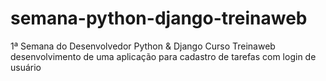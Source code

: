 # semana-python-django-treinaweb
1ª Semana do Desenvolvedor Python &amp; Django
Curso Treinaweb desenvolvimento de uma aplicação para cadastro de tarefas com login de usuário
